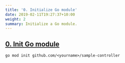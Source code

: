 ```yaml
---
title: '0. Initialize Go module'
date: 2019-02-11T19:27:37+10:00
weight: 2
summary: Initialize a Go module.
---
```


## [0. Init Go module](https://github.com/nakamasato/sample-controller/commit/43cbe83a39b04ef2d79659c240fa72a8dda1f93b)

```
go mod init github.com/<yourname>/sample-controller
```
